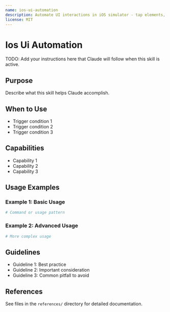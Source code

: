 ```yaml
---
name: ios-ui-automation
description: Automate UI interactions in iOS simulator - tap elements, enter text, swipe, and verify UI state for testing
license: MIT
---
```


# Ios Ui Automation

TODO: Add your instructions here that Claude will follow when this skill is active.

## Purpose

Describe what this skill helps Claude accomplish.

## When to Use

- Trigger condition 1
- Trigger condition 2
- Trigger condition 3

## Capabilities

- Capability 1
- Capability 2
- Capability 3

## Usage Examples

### Example 1: Basic Usage

```bash
# Command or usage pattern
```

### Example 2: Advanced Usage

```bash
# More complex usage
```

## Guidelines

- Guideline 1: Best practice
- Guideline 2: Important consideration
- Guideline 3: Common pitfall to avoid

## References

See files in the `references/` directory for detailed documentation.
